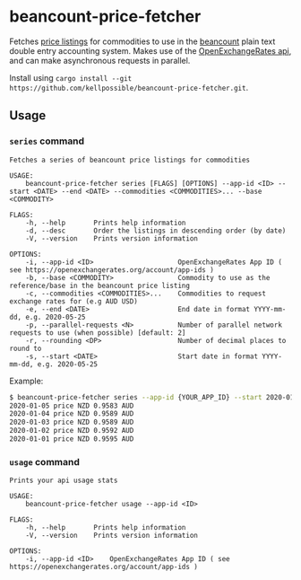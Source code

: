 # beancount-price-fetcher

Fetches [price listings](https://beancount.github.io/docs/06_beancount_language_syntax.html#prices) for commodities to use in the [beancount](http://furius.ca/beancount/) plain text double entry accounting system. Makes use of the [OpenExchangeRates api](https://openexchangerates.org/), and can make asynchronous requests in parallel.

Install using `cargo install --git https://github.com/kellpossible/beancount-price-fetcher.git`.

## Usage

### `series` command

```text
Fetches a series of beancount price listings for commodities

USAGE:
    beancount-price-fetcher series [FLAGS] [OPTIONS] --app-id <ID> --start <DATE> --end <DATE> --commodities <COMMODITIES>... --base <COMMODITY>

FLAGS:
    -h, --help       Prints help information
    -d, --desc       Order the listings in descending order (by date)
    -V, --version    Prints version information

OPTIONS:
    -i, --app-id <ID>                     OpenExchangeRates App ID ( see https://openexchangerates.org/account/app-ids )
    -b, --base <COMMODITY>                Commodity to use as the reference/base in the beancount price listing
    -c, --commodities <COMMODITIES>...    Commodities to request exchange rates for (e.g AUD USD)
    -e, --end <DATE>                      End date in format YYYY-mm-dd, e.g. 2020-05-25
    -p, --parallel-requests <N>           Number of parallel network requests to use (when possible) [default: 2]
    -r, --rounding <DP>                   Number of decimal places to round to
    -s, --start <DATE>                    Start date in format YYYY-mm-dd, e.g. 2020-05-25
```

Example:

```bash
$ beancount-price-fetcher series --app-id {YOUR_APP_ID} --start 2020-01-01 --end 2020-01-05 --commodities NZD --base AUD -r 4 -d`
2020-01-05 price NZD 0.9583 AUD
2020-01-04 price NZD 0.9589 AUD
2020-01-03 price NZD 0.9589 AUD
2020-01-02 price NZD 0.9592 AUD
2020-01-01 price NZD 0.9595 AUD
```

### `usage` command

```text
Prints your api usage stats

USAGE:
    beancount-price-fetcher usage --app-id <ID>

FLAGS:
    -h, --help       Prints help information
    -V, --version    Prints version information

OPTIONS:
    -i, --app-id <ID>    OpenExchangeRates App ID ( see https://openexchangerates.org/account/app-ids )
```